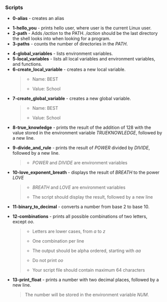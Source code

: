 ### Scripts
* **0-alias** - creates an alias
- **1-hello_you** - prints hello user, where user is the current Linux user.
- **2-path** - Adds */action* to the PATH. */action* should be the last directory the shell looks into when looking for a program.
- **3-paths** -  counts the number of directories in the *PATH*.
* **4-global_variables** - lists environment variables.
* **5-local_variables** - lists all local variables and environment variables, and functions.
* **6-create_local_variable** - creates a new local variable.
    > * Name: BEST
    > 
    > - Value: School
* **7-create_global_variable** - creates a new global variable.
    > * Name: BEST
    > 
    > - Value: School
- **8-true_knowledge** -   prints the result of the addition of 128 with the value stored in the environment variable *TRUEKNOWLEDGE*, followed by a new line.
* **9-divide_and_rule** - prints the result of *POWER* divided by *DIVIDE*, followed by a new line.
    > - *POWER* and *DIVIDE* are environment variables
* **10-love_exponent_breath** -  displays the result of *BREATH* to the power *LOVE*
    > * *BREATH* and *LOVE* are environment variables
    >
    > - The script should display the result, followed by a new line
* **11-binary_to_decimal** - converts a number from base 2 to base 10.
- **12-combinations**  -  prints all possible combinations of two letters, except *oo*.
    > - Letters are lower cases, from *a* to *z*
    > 
    > * One combination per line
    >
    > - The output should be alpha ordered, starting with *aa*
    >
    > * Do not print *oo*
    >
    > * Your script file should contain maximum 64 characters
- **13-print_float** - prints a number with two decimal places, followed by a new line.
    > The number will be stored in the environment variable *NUM*.